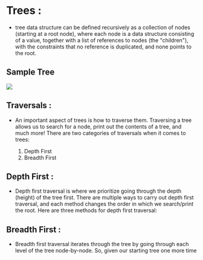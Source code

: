 # Trees : 

  * tree data structure can be defined recursively as a collection of nodes (starting at a root node), where each node is a data structure consisting of a value, together with a list of references to nodes (the "children"), with the constraints that no reference is duplicated, and none points to the root.

## Sample Tree
 
![](https://codefellows.github.io/common_curriculum/data_structures_and_algorithms/Code_401/class-15/resources/images/BinaryTree1.PNG)

## Traversals : 

  * An important aspect of trees is how to traverse them. Traversing a tree allows us to search for a node, print out the contents of a tree, and much more! There are two categories of traversals when it comes to trees:

     1. Depth First
     2. Breadth First

## Depth First : 

  * Depth first traversal is where we prioritize going through the depth (height) of the tree first. There are multiple ways to carry out depth first traversal, and each method changes the order in which we search/print the root. Here are three methods for depth first traversal:

## Breadth First : 

  * Breadth first traversal iterates through the tree by going through each level of the tree node-by-node. So, given our starting tree one more time
